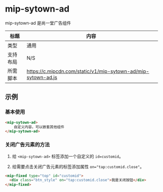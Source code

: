 # mip-sytown-ad

mip-sytown-ad 是尚一堂广告组件

标题|内容
----|----
类型|通用
支持布局|N/S
所需脚本|https://c.mipcdn.com/static/v1/mip-sytown-ad/mip-sytown-ad.js

## 示例

### 基本使用

```html
<mip-sytown-ad>
    自定义内容，可以嵌套其他组件
</mip-sytown-ad>
```

### 关闭广告元素的方法

1. 给 `<mip-sytown-ad>` 标签添加一个自定义的 `id=customid`。

2. 给需要点击关闭广告元素的标签添加属性 `on="tap:customid.close"`。

```html
<mip-fixed type="top" id="customid">
  <div class="btn_style" on="tap:customid.close">我是关闭按钮</div>
</mip-fixed>
```